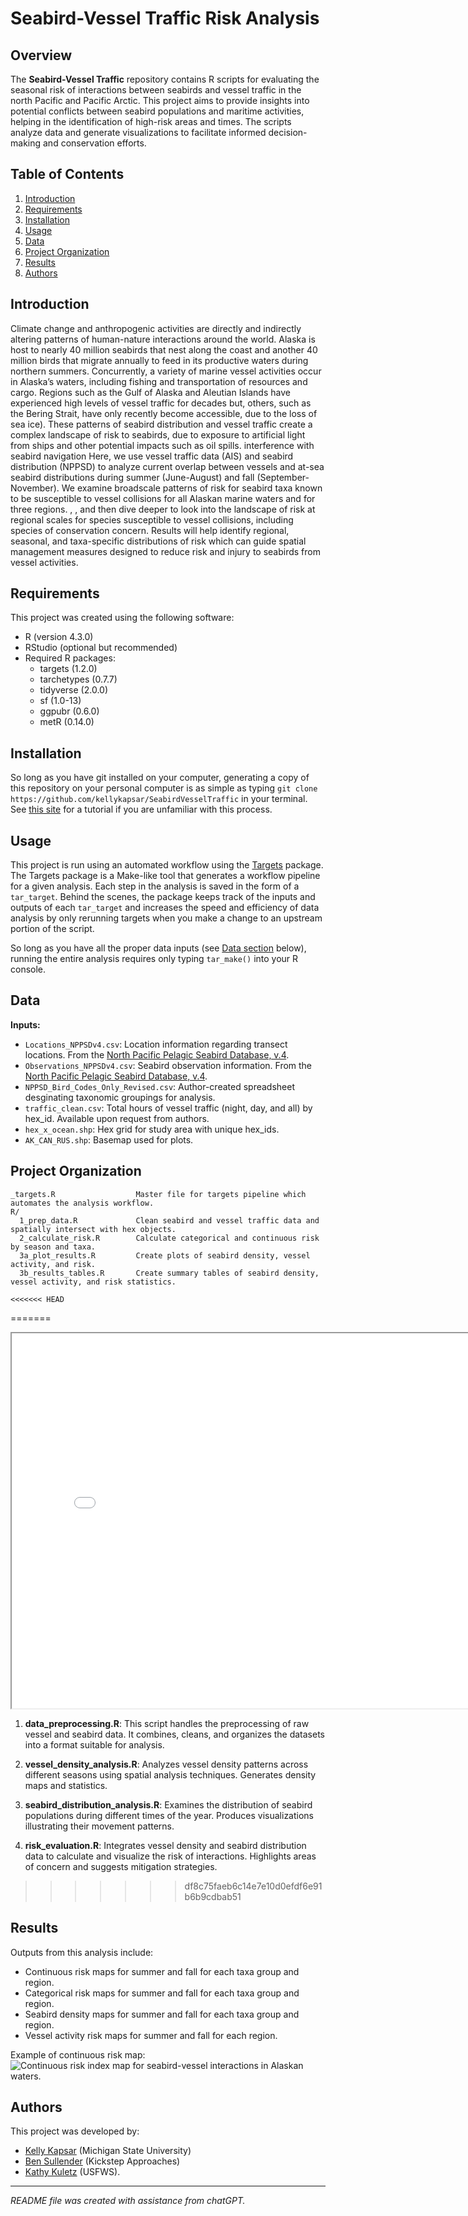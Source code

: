 # Seabird-Vessel Traffic Risk Analysis

## Overview

The **Seabird-Vessel Traffic** repository contains R scripts for evaluating the seasonal risk of interactions between seabirds and vessel traffic in the north Pacific and Pacific Arctic. This project aims to provide insights into potential conflicts between seabird populations and maritime activities, helping in the identification of high-risk areas and times. The scripts analyze data and generate visualizations to facilitate informed decision-making and conservation efforts.

## Table of Contents

1. [Introduction](#introduction)
2. [Requirements](#requirements)
3. [Installation](#installation)
4. [Usage](#usage)
5. [Data](#data)
6. [Project Organization](#project-organization)
7. [Results](#results)
8. [Authors](#authors)

## Introduction

Climate change and anthropogenic activities are directly and indirectly altering patterns of human-nature interactions around the world. Alaska is host to nearly 40 million seabirds that nest along the coast and another 40 million birds that migrate annually to feed in its productive waters during northern summers. Concurrently, a variety of marine vessel activities occur in Alaska’s waters, including fishing and transportation of resources and cargo. Regions such as the Gulf of Alaska and Aleutian Islands have experienced high levels of vessel traffic for decades but, others, such as the Bering Strait, have only recently become accessible, due to the loss of sea ice). These patterns of seabird distribution and vessel traffic create a complex landscape of risk to seabirds, due to exposure to artificial light from ships and other potential impacts such as oil spills. interference with seabird navigation Here, we use vessel traffic data (AIS) and seabird distribution (NPPSD) to analyze current overlap between vessels and at-sea seabird distributions during summer (June-August) and fall (September-November). We examine broadscale patterns of risk for seabird taxa known to be susceptible to vessel collisions for all Alaskan marine waters and for three regions. , , and then dive deeper to look into the landscape of risk at regional scales for species susceptible to vessel collisions, including species of conservation concern. Results will help identify regional, seasonal, and taxa-specific distributions of risk which can guide spatial management measures designed to reduce risk and injury to seabirds from vessel activities.

## Requirements

This project was created using the following software:

* R (version 4.3.0)
* RStudio (optional but recommended)
* Required R packages: 
  - targets (1.2.0)
  - tarchetypes (0.7.7)
  - tidyverse (2.0.0)
  - sf (1.0-13)
  - ggpubr (0.6.0)
  - metR (0.14.0)

## Installation 

So long as you have git installed on your computer, generating a copy of this repository on your personal computer is as simple as typing `git clone https://github.com/kellykapsar/SeabirdVesselTraffic` in your terminal. See [this site](https://git-scm.com/book/en/v2/Git-Basics-Getting-a-Git-Repository) for a tutorial if you are unfamiliar with this process.  

## Usage

This project is run using an automated workflow using the [Targets](https://books.ropensci.org/targets/) package. The Targets package is a Make-like tool that generates a workflow pipeline for a given analysis. Each step in the analysis is saved in the form of a `tar_target`. Behind the scenes, the package keeps track of the inputs and outputs of each `tar_target` and increases the speed and efficiency of data analysis by only rerunning targets when you make a change to an upstream portion of the script.

So long as you have all the proper data inputs (see [Data section](#data) below), running the entire analysis requires only typing `tar_make()` into your R console. 

## Data

**Inputs:**  
- `Locations_NPPSDv4.csv`: Location information regarding transect locations. From the [North Pacific Pelagic Seabird Database, v.4](https://www.usgs.gov/centers/alaska-science-center/science/north-pacific-pelagic-seabird-database).  
- `Observations_NPPSDv4.csv`: Seabird observation information. From the [North Pacific Pelagic Seabird Database, v.4](https://www.usgs.gov/centers/alaska-science-center/science/north-pacific-pelagic-seabird-database).  
- `NPPSD_Bird_Codes_Only_Revised.csv`: Author-created spreadsheet desginating taxonomic groupings for analysis.  
- `traffic_clean.csv`: Total hours of vessel traffic (night, day, and all) by hex_id. Available upon request from authors.  
- `hex_x_ocean.shp`: Hex grid for study area with unique hex_ids.  
- `AK_CAN_RUS.shp`: Basemap used for plots.  

## Project Organization

```
_targets.R                  Master file for targets pipeline which automates the analysis workflow. 
R/
  1_prep_data.R             Clean seabird and vessel traffic data and spatially intersect with hex objects.  
  2_calculate_risk.R        Calculate categorical and continuous risk by season and taxa.
  3a_plot_results.R         Create plots of seabird density, vessel activity, and risk. 
  3b_results_tables.R       Create summary tables of seabird density, vessel activity, and risk statistics. 

<<<<<<< HEAD
```
=======
<div>
<iframe src="widgets/visnetwork_widget.html" width="800" height="600"></iframe>
</div>

1. **data_preprocessing.R**: This script handles the preprocessing of raw vessel and seabird data. It combines, cleans, and organizes the datasets into a format suitable for analysis.

2. **vessel_density_analysis.R**: Analyzes vessel density patterns across different seasons using spatial analysis techniques. Generates density maps and statistics.

3. **seabird_distribution_analysis.R**: Examines the distribution of seabird populations during different times of the year. Produces visualizations illustrating their movement patterns.

4. **risk_evaluation.R**: Integrates vessel density and seabird distribution data to calculate and visualize the risk of interactions. Highlights areas of concern and suggests mitigation strategies.
>>>>>>> df8c75faeb6c14e7e10d0efdf6e91b6b9cdbab51

## Results

Outputs from this analysis include:  
* Continuous risk maps for summer and fall for each taxa group and region.  
* Categorical risk maps for summer and fall for each taxa group and region.  
* Seabird density maps for summer and fall for each taxa group and region.  
* Vessel activity risk maps for summer and fall for each region.  
  
Example of continuous risk map:  
![Continuous risk index map for seabird-vessel interactions in Alaskan waters.](./images/risk-con_d_hrs_al_total_seabirds_all-ak.png)  

## Authors

This project was developed by:  
* [Kelly Kapsar](kellykapsar.netlify.app) (Michigan State University)  
* [Ben Sullender](https://www.kickstepapproaches.com/) (Kickstep Approaches)  
* [Kathy Kuletz](https://www.linkedin.com/in/kathy-kuletz-5a983793) (USFWS). 

---

*README file was created with assistance from chatGPT.*
